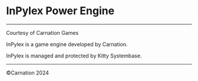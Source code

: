 # InPylex Power Engine
_______________________________
Courtesy of Carnation Games

InPylex is a game engine developed by Carnation.

InPylex is managed and protected by Kitty Systembase.
___________________________________________
©Carnation 2024
